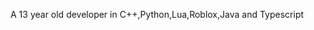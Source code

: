 A 13 year old developer in C++,Python,Lua,Roblox,Java and Typescript
<!---
- 🌱 I’m currently learning ...
- 💞️ I’m looking to collaborate on ...
- 📫 How to reach me ...
--->
<!---
RadiantUwU/RadiantUwU is a ✨ special ✨ repository because its `README.md` (this file) appears on your GitHub profile.
You can click the Preview link to take a look at your changes.
--->
